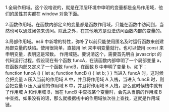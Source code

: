 1.全局作用域。这个没啥说的，就是在顶层环境中申明的变量都是全局作用域，他们的属性其实都在 window 对象下面。

2.函数作用域。在函数内部定义的变量都是函数作用域，只能在函数中访问到，当然也可以通过闭包来访问。除此之外，在其他地方是没法访问函数内部的变量的。

3.局部作用域。es6 中新增的特性，弥补了以前只能使用匿名及时运行函数来创建局部变量的缺陷。使用很简单，直接用 let 来申明变量就行。也可以使用 const 来申明变量，表明这是常数。
作用域链。要说清这个，需要首先明白 javascript 的代码运行过程。假设现在有个函数 funcA，在该函数内部申明了一个局部变量 a，在函数内部又定义了一个函数 funcB，在函数 B 中申明了变量 b。如下：
function funcA () {
let a;
function funcB () {
let b;
}
}
当进入 funcA 时，这时候会把变量 a 压入当前的作用域 A 中，并且将作用域 A 入栈，当进入 funcB 时，则会把变量 b 压入当前的作用域 B 中，并且将作用域 B 入栈，那么这时候栈中就有了作用域 A 和作用域 B，当在 funcB 中查找某个变量时，会先从当前的作用域 B 中查找，如果没有的话，那么就根据栈中的作用域依次往上查找，这就是作用域链。
